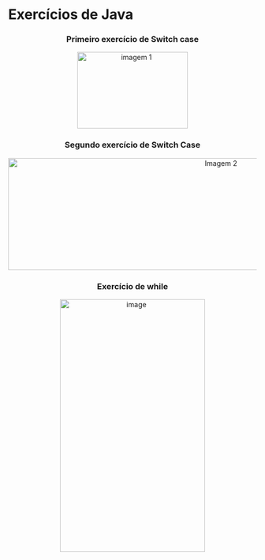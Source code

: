 <h1>Exercícios de Java</h1>
<div align="center">
  <h3 >Primeiro exercício de Switch case</h3>
  <img width="224" height="155" alt="imagem 1" align="center" src="https://github.com/user-attachments/assets/e71e1326-62e5-4476-9e66-246a12eb3f5e" />
  <h3>Segundo exercício de Switch Case</h3>
  <img width="847" height="227" alt="Imagem 2" src="https://github.com/user-attachments/assets/a79f900d-0e61-42d4-92ec-d6090815822e" />
  <h3>Exercício de while</h3>
  <img width="294" height="512" alt="image" src="https://github.com/user-attachments/assets/34a7d584-8d46-491c-b8bd-d51ece2a97d1" />
</div>
